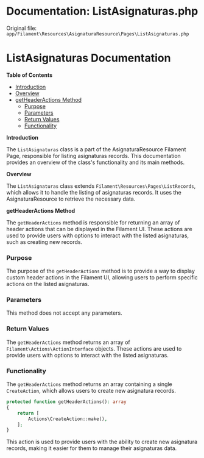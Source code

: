 # Documentation: ListAsignaturas.php

Original file: `app/Filament\Resources\AsignaturaResource\Pages\ListAsignaturas.php`

# ListAsignaturas Documentation

**Table of Contents**

* [Introduction](#introduction)
* [Overview](#overview)
* [getHeaderActions Method](#getheaderactions-method)
	+ [Purpose](#purpose)
	+ [Parameters](#parameters)
	+ [Return Values](#return-values)
	+ [Functionality](#functionality)

**Introduction**

The `ListAsignaturas` class is a part of the AsignaturaResource Filament Page, responsible for listing asignaturas records. This documentation provides an overview of the class's functionality and its main methods.

**Overview**

The `ListAsignaturas` class extends `Filament\Resources\Pages\ListRecords`, which allows it to handle the listing of asignaturas records. It uses the AsignaturaResource to retrieve the necessary data.

**getHeaderActions Method**

The `getHeaderActions` method is responsible for returning an array of header actions that can be displayed in the Filament UI. These actions are used to provide users with options to interact with the listed asignaturas, such as creating new records.

### Purpose

The purpose of the `getHeaderActions` method is to provide a way to display custom header actions in the Filament UI, allowing users to perform specific actions on the listed asignaturas.

### Parameters

This method does not accept any parameters.

### Return Values

The `getHeaderActions` method returns an array of `Filament\Actions\ActionInterface` objects. These actions are used to provide users with options to interact with the listed asignaturas.

### Functionality

The `getHeaderActions` method returns an array containing a single `CreateAction`, which allows users to create new asignatura records.

```php
protected function getHeaderActions(): array
{
    return [
        Actions\CreateAction::make(),
    ];
}
```

This action is used to provide users with the ability to create new asignatura records, making it easier for them to manage their asignaturas data.